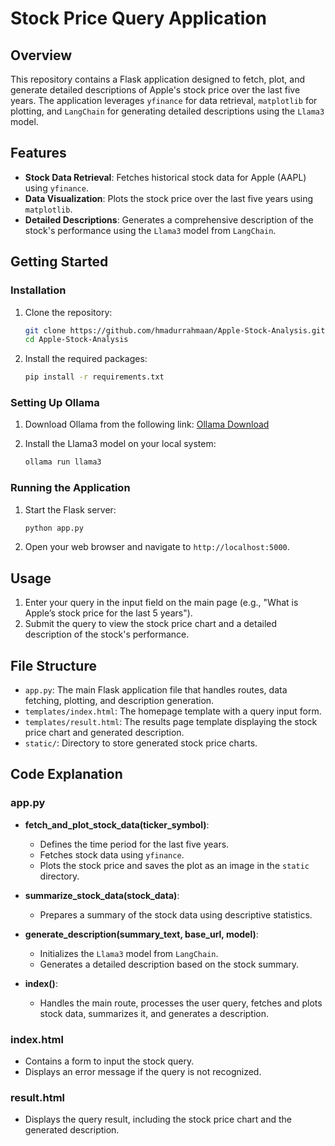 # Stock Price Query Application

## Overview

This repository contains a Flask application designed to fetch, plot, and generate detailed descriptions of Apple's stock price over the last five years. The application leverages `yfinance` for data retrieval, `matplotlib` for plotting, and `LangChain` for generating detailed descriptions using the `Llama3` model.

## Features

- **Stock Data Retrieval**: Fetches historical stock data for Apple (AAPL) using `yfinance`.
- **Data Visualization**: Plots the stock price over the last five years using `matplotlib`.
- **Detailed Descriptions**: Generates a comprehensive description of the stock's performance using the `Llama3` model from `LangChain`.

## Getting Started

### Installation

1. Clone the repository:
    ```bash
    git clone https://github.com/hmadurrahmaan/Apple-Stock-Analysis.git
    cd Apple-Stock-Analysis
    ```

2. Install the required packages:
    ```bash
    pip install -r requirements.txt
    ```

### Setting Up Ollama

1. Download Ollama from the following link: [Ollama Download](https://ollama.com/)

2. Install the Llama3 model on your local system:
    ```bash
    ollama run llama3
    ```

### Running the Application

1. Start the Flask server:
    ```bash
    python app.py
    ```

2. Open your web browser and navigate to `http://localhost:5000`.

## Usage

1. Enter your query in the input field on the main page (e.g., "What is Apple’s stock price for the last 5 years").
2. Submit the query to view the stock price chart and a detailed description of the stock's performance.

## File Structure

- `app.py`: The main Flask application file that handles routes, data fetching, plotting, and description generation.
- `templates/index.html`: The homepage template with a query input form.
- `templates/result.html`: The results page template displaying the stock price chart and generated description.
- `static/`: Directory to store generated stock price charts.

## Code Explanation

### app.py

- **fetch_and_plot_stock_data(ticker_symbol)**:
  - Defines the time period for the last five years.
  - Fetches stock data using `yfinance`.
  - Plots the stock price and saves the plot as an image in the `static` directory.

- **summarize_stock_data(stock_data)**:
  - Prepares a summary of the stock data using descriptive statistics.

- **generate_description(summary_text, base_url, model)**:
  - Initializes the `Llama3` model from `LangChain`.
  - Generates a detailed description based on the stock summary.

- **index()**:
  - Handles the main route, processes the user query, fetches and plots stock data, summarizes it, and generates a description.

### index.html

- Contains a form to input the stock query.
- Displays an error message if the query is not recognized.

### result.html

- Displays the query result, including the stock price chart and the generated description.
